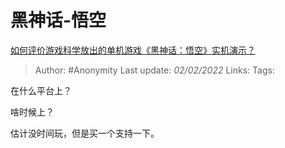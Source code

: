 # 黑神话-悟空
[如何评价游戏科学放出的单机游戏《黑神话：悟空》实机演示？](https://www.zhihu.com/question/415822945/answer/1422953059)

> Author: #Anonymity
> Last update: *02/02/2022*
> Links:
> Tags:

在什么平台上？

啥时候上？

估计没时间玩，但是买一个支持一下。

